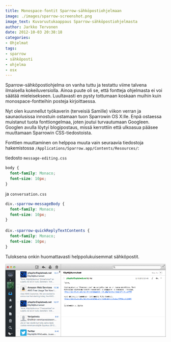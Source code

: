 ```yaml
---
title: Monospace-fontit Sparrow-sähköpostiohjelmaan
image: ./images/sparrow-screenshot.png
image_text: Kuvaruutukaappaus Sparrow-sähköpostiohjelmasta
author: Jarkko Tervonen
date: 2012-10-03 20:38:18
categories:
- Ohjelmat
tags:
- sparrow
- sähköposti
- ohjelma
- osx
---
```

Sparrow-sähköpostiohjelma on vanha tuttu ja testattu viime talvena ilmaisella kokeiluversiolla. Ainoa puute oli se, että fontteja ohjelmasta ei voi säätää mieleisekseen. Luultavasti en pysty tottumaan koskaan muihin kuin monospace-fontteihin posteja kirjoittaessa.

Nyt olen kuunnellut työkaverin (terveisiä Samille) viikon verran ja saunaolusissa innostuin ostamaan tuon Sparrowin OS X:lle. Enpä ostaessa muistanut tuota fonttiongelmaa, joten joutui turvautumaan Googleen. Googlen avulla löytyi blogipostaus, missä kerrottiin että ulkoasua pääsee muuttamaan Sparrowin CSS-tiedostoista.

Fonttien muuttaminen on helppoa muuta vain seuraavia tiedostoja hakemistossa `/Applications/Sparrow.app/Contents/Resources/`:

tiedosto `message-editing.css`

```css
body {
  font-family: Monaco;
  font-size: 10px;
}
```

ja `conversation.css`

```css
div.-sparrow-messageBody {
  font-family: Monaco;
  font-size: 10px;
}

div.-sparrow-quickReplyTextContents {
  font-family: Monaco;
  font-size: 10px;
}
```

Tuloksena onkin huomattavasti helppolukuisemmat sähköpostit.

![Kuvaruutukaappaus Sparrow-sähköpostiohjelmasta](./images/sparrow-screenshot.png)
